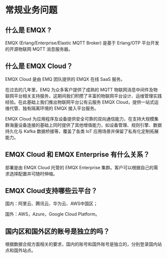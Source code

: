# 常规业务问题

## 什么是 EMQX ?
EMQX (Erlang/Enterprise/Elastic MQTT Broker) 是基于 Erlang/OTP 平台开发的开源物联网 MQTT 消息服务器。

## 什么是 EMQX Cloud？
EMQX Cloud 是由 EMQ 团队提供的 EMQX 在线 SaaS 服务。

在过去的几年里，EMQ 为众多客户提供了成熟的 MQTT 物联网消息中间件及物联网平台相关支持服务，这期间我们积攒了丰富的物联网平台设计、运维管理实践经验。在此基础上我们推出物联网平台公有云服务 EMQX Cloud，提供一站式运维代管、独有隔离环境的 EMQX 接入平台服务。

EMQX Cloud 为应用程序及设备提供安全可靠的双向通信能力，在支持大规模集群海量设备连接的基础上同时提供了其他增值能力，如设备管理、规则引擎、数据持久化与 Kafka 数据桥接等，覆盖了各类 IoT 应用场景并保留了私有化定制拓展能力。


## EMQX Cloud 和 EMQX Enterprise 有什么关系？
部署是由 EMQX Cloud 托管的 EMQX Enterprise 集群。客户可以根据自己的需求选择配置并可随时伸缩。


## EMQX Cloud支持哪些云平台？
国内：阿里云、腾讯云、华为云、AWS中国区；

国外：AWS，Azure，Google Cloud Platform。

## 国内区和国外区的账号是独立的吗？
根据数据合规方面相关的要求，国内的账号和国外账号是独立的，分别登录国内站点和国外站点。